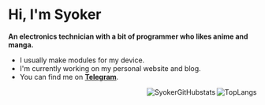 # Hi, I'm Syoker

**An electronics technician with a bit of programmer who likes anime and manga.**

- I usually make modules for my device.
- I'm currently working on my personal website and blog.
- You can find me on **[Telegram](https://t.me/Syoker)**.

<div align=right>
    <img align="right" src=https://github-readme-stats.vercel.app/api/top-langs/?username=Syoker&layout=compact alt=TopLangs>
</div>

<div align=right>
    <img align="right" src=https://github-readme-stats.vercel.app/api?username=Syoker&show_icons=true alt=SyokerGitHubstats>
</div>



